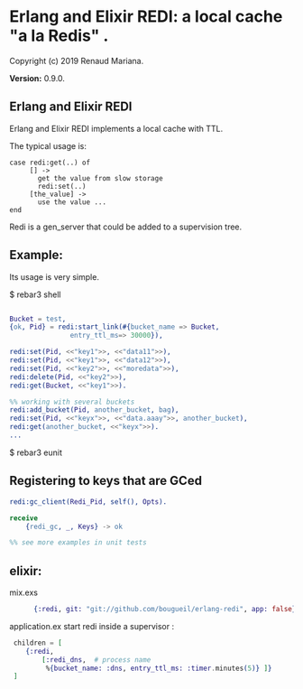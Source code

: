 

# Erlang and Elixir REDI: a local cache "a la Redis" . #

Copyright (c) 2019 Renaud Mariana.

__Version:__ 0.9.0.

## Erlang and Elixir REDI

Erlang and Elixir REDI implements a local cache with TTL.

The typical usage is:
```
case redi:get(..) of
     [] ->
       get the value from slow storage
       redi:set(..)
     [the_value] ->
       use the value ...
end
```

Redi is a gen_server that could be added to a supervision tree.

Example:
------

Its usage is very simple.

$ rebar3 shell

```erlang

Bucket = test,
{ok, Pid} = redi:start_link(#{bucket_name => Bucket,
		       entry_ttl_ms=> 30000}),

redi:set(Pid, <<"key1">>, <<"data11">>),
redi:set(Pid, <<"key1">>, <<"data12">>),
redi:set(Pid, <<"key2">>, <<"moredata">>),
redi:delete(Pid, <<"key2">>),
redi:get(Bucket, <<"key1">>).

%% working with several buckets
redi:add_bucket(Pid, another_bucket, bag),
redi:set(Pid, <<"keyx">>, <<"data.aaay">>, another_bucket),
redi:get(another_bucket, <<"keyx">>).
...
```
$ rebar3 eunit

Registering to keys that are GCed
------

```erlang
redi:gc_client(Redi_Pid, self(), Opts).

receive
	{redi_gc, _, Keys} -> ok

%% see more examples in unit tests
```


elixir:
------

mix.exs

```elixir
      {:redi, git: "git://github.com/bougueil/erlang-redi", app: false},
```

application.ex 
start redi inside a supervisor :

 ```elixir
  children = [
     {:redi,
         [:redi_dns,  # process name
          %{bucket_name: :dns, entry_ttl_ms: :timer.minutes(5)} ]}
  ]
```      

